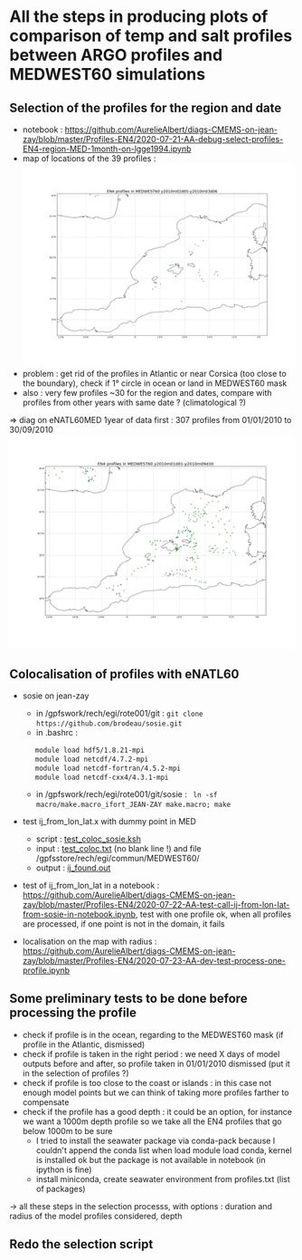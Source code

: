 # All the steps in producing plots of comparison of temp and salt profiles between ARGO profiles and MEDWEST60 simulations


## Selection of the profiles for the region and date
  - notebook : https://github.com/AurelieAlbert/diags-CMEMS-on-jean-zay/blob/master/Profiles-EN4/2020-07-21-AA-debug-select-profiles-EN4-region-MED-1month-on-lgge1994.ipynb
  - map of locations of the 39 profiles :
![plot](https://github.com/AurelieAlbert/diags-CMEMS-on-jean-zay/blob/master/Profiles-EN4/profiles_MEDWEST60_y2010m02d05-y2010m03d06.png)  
  - problem : get rid of the profiles in Atlantic or near Corsica (too close to the boundary), check if 1° circle in ocean or land in MEDWEST60 mask
  - also : very few profiles ~30 for the region and dates, compare with profiles from other years with same date ? (climatological ?) 
  
=> diag on eNATL60MED 1year of data first : 307 profiles from 01/01/2010 to 30/09/2010 ![plot](https://github.com/AurelieAlbert/diags-CMEMS-on-jean-zay/blob/master/Profiles-EN4/profiles_MEDWEST60_y2010m01d01-y2010m09d30.png)

## Colocalisation of profiles with eNATL60

  - sosie on jean-zay
    - in /gpfswork/rech/egi/rote001/git : ```git clone https://github.com/brodeau/sosie.git```
    - in .bashrc : 
    ```module load intel-all/19.0.4
       module load hdf5/1.8.21-mpi
       module load netcdf/4.7.2-mpi
       module load netcdf-fortran/4.5.2-mpi
       module load netcdf-cxx4/4.3.1-mpi
    ```
    - in /gpfswork/rech/egi/rote001/git/sosie : ``` ln -sf macro/make.macro_ifort_JEAN-ZAY make.macro; make```
  - test ij_from_lon_lat.x with dummy point in MED 
    - script : [test_coloc_sosie.ksh](https://github.com/AurelieAlbert/diags-CMEMS-on-jean-zay/blob/master/Profiles-EN4/test_coloc_sosie.ksh)
    - input : [test_coloc.txt]( https://github.com/AurelieAlbert/diags-CMEMS-on-jean-zay/blob/master/Profiles-EN4/test_coloc.txt) (no blank line !) and file /gpfsstore/rech/egi/commun/MEDWEST60/
    - output : [ij_found.out](https://github.com/AurelieAlbert/diags-CMEMS-on-jean-zay/blob/master/Profiles-EN4/ij_found.out)
    
  - test of ij_from_lon_lat in a notebook : https://github.com/AurelieAlbert/diags-CMEMS-on-jean-zay/blob/master/Profiles-EN4/2020-07-22-AA-test-call-ij-from-lon-lat-from-sosie-in-notebook.ipynb, test with one profile ok, when all profiles are processed, if one point is not in the domain, it fails
  - localisation on the map with radius : https://github.com/AurelieAlbert/diags-CMEMS-on-jean-zay/blob/master/Profiles-EN4/2020-07-23-AA-dev-test-process-one-profile.ipynb
  
## Some preliminary tests to be done before processing the profile

  - check if profile is in the ocean, regarding to the MEDWEST60 mask (if profile in the Atlantic, dismissed)
  - check if profile is taken in the right period : we need X days of model outputs before and after, so profile taken in 01/01/2010 dismissed (put it in the selection of profiles ?)
  - check if profile is too close to the coast or islands : in this case not enough model points but we can think of taking more profiles farther to compensate
  - check if the profile has a good depth : it could be an option, for instance we want a 1000m depth profile so we take all the EN4 profiles that go below 1000m to be sure
      - I tried to install the seawater package via conda-pack because I couldn't append the conda list when load module load conda, kernel is installed ok but the package is not available in notebook (in ipython is fine)
      - install miniconda, create seawater environment from profiles.txt (list of packages)
 
  
-> all these steps in the selection processs, with options :  duration and radius of the model profiles considered, depth

## Redo the selection script
   
